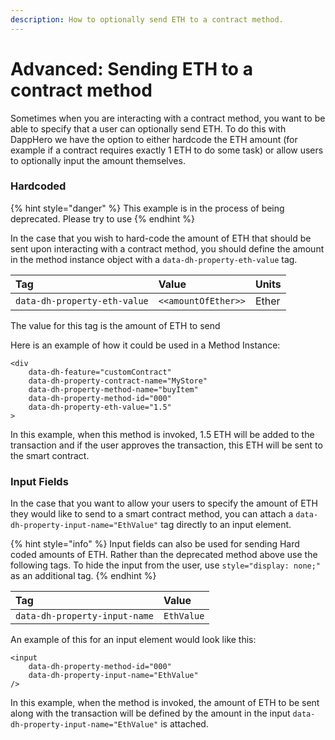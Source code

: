 ```yaml
---
description: How to optionally send ETH to a contract method.
---
```


# Advanced: Sending ETH to a contract method

Sometimes when you are interacting with a contract method, you want to be able to specify that a user can optionally send ETH. To do this with DappHero we have the option to either hardcode the ETH amount \(for example if a contract requires exactly 1 ETH to do some task\) or allow users to optionally input the amount themselves. 

### Hardcoded

{% hint style="danger" %}
This example is in the process of being deprecated. Please try to use 
{% endhint %}

In the case that you wish to hard-code the amount of ETH that should be sent upon interacting with a contract method, you should define the amount in the method instance object with a `data-dh-property-eth-value` tag. 

| Tag | Value | Units |
| :--- | :--- | :--- |
| `data-dh-property-eth-value` | `<<amountOfEther>>` | Ether |

The value for this tag is the amount of ETH to send 

Here is an example of how it could be used in a Method Instance: 

```markup
<div
    data-dh-feature="customContract"
    data-dh-property-contract-name="MyStore"
    data-dh-property-method-name="buyItem"
    data-dh-property-method-id="000"
    data-dh-property-eth-value="1.5"
>
```

In this example, when this method is invoked, 1.5 ETH will be added to the transaction and if the user approves the transaction, this ETH will be sent to the smart contract. 

### Input Fields

In the case that you want to allow your users to specify the amount of ETH they would like to send to a smart contract method, you can attach a `data-dh-property-input-name="EthValue"` tag directly to an input element.

{% hint style="info" %}
Input fields can also be used for sending Hard coded amounts of ETH. Rather than the deprecated method above use the following tags. To hide the input from the user, use `style="display: none;"` as an additional tag. 
{% endhint %}

| Tag | Value |
| :--- | :--- |
| `data-dh-property-input-name` | `EthValue` |

An example of this for an input element would look like this: 

```markup
<input
    data-dh-property-method-id="000"
    data-dh-property-input-name="EthValue"
/>
```

In this example, when the method is invoked, the amount of ETH to be sent along with the transaction will be defined by the amount in the input `data-dh-property-input-name="EthValue"` is attached. 



